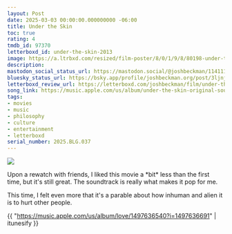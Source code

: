 ```yaml
---
layout: Post
date: 2025-03-03 00:00:00.000000000 -06:00
title: Under the Skin
toc: true
rating: 4
tmdb_id: 97370
letterboxd_id: under-the-skin-2013
image: https://a.ltrbxd.com/resized/film-poster/8/0/1/9/8/80198-under-the-skin-0-600-0-900-crop.jpg?v=732bdd03b9
description:
mastodon_social_status_url: https://mastodon.social/@joshbeckman/114111035031109868
bluesky_status_url: https://bsky.app/profile/joshbeckman.org/post/3ljnjf3f3ud2j
letterboxd_review_url: https://letterboxd.com/joshbeckman/film/under-the-skin-2013/
song_link: https://music.apple.com/us/album/under-the-skin-original-soundtrack-album/1497636540
tags:
- movies
- music
- philosophy
- culture
- entertainment
- letterboxd
serial_number: 2025.BLG.037
---
```

 <p><img src="https://a.ltrbxd.com/resized/film-poster/8/0/1/9/8/80198-under-the-skin-0-600-0-900-crop.jpg?v=732bdd03b9"/></p> <p>Upon a rewatch with friends, I liked this movie a *bit* less than the first time, but it's still great. The soundtrack is really what makes it pop for me.</p><p>This time, I felt even more that it's a parable about how inhuman and alien it is to hurt other people.</p> 

{{ "https://music.apple.com/us/album/love/1497636540?i=1497636691" | itunesify }}
